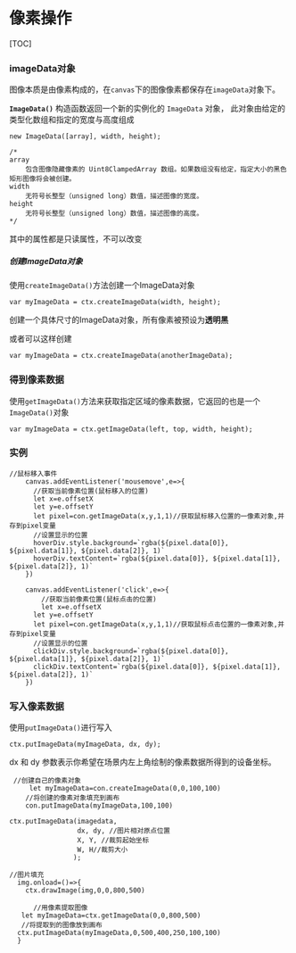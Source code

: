 # 像素操作



[TOC]

### imageData对象

图像本质是由像素构成的，在`canvas`下的图像像素都保存在`imageData`对象下。

**`ImageData()`** 构造函数返回一个新的实例化的 `ImageData` 对象， 此对象由给定的类型化数组和指定的宽度与高度组成

```
new ImageData([array], width, height);

/*
array
	包含图像隐藏像素的 Uint8ClampedArray 数组。如果数组没有给定，指定大小的黑色矩形图像将会被创建。
width
	无符号长整型（unsigned long）数值，描述图像的宽度。
height
    无符号长整型（unsigned long）数值，描述图像的高度。
*/
```

其中的属性都是只读属性，不可以改变

##### 创建ImageData对象

使用`createImageData()`方法创建一个ImageData对象

```
var myImageData = ctx.createImageData(width, height);
```

创建一个具体尺寸的ImageData对象，所有像素被预设为**透明黑**

或者可以这样创建

```
var myImageData = ctx.createImageData(anotherImageData);
```

### 得到像素数据

使用`getImageData()`方法来获取指定区域的像素数据，它返回的也是一个`ImageData()`对象

```
var myImageData = ctx.getImageData(left, top, width, height);
```

### 实例

```
//鼠标移入事件
    canvas.addEventListener('mousemove',e=>{
      //获取当前像素位置(鼠标移入的位置)
      let x=e.offsetX
      let y=e.offsetY
      let pixel=con.getImageData(x,y,1,1)//获取鼠标移入位置的一像素对象,并存到pixel变量
      //设置显示的位置
      hoverDiv.style.background=`rgba(${pixel.data[0]}, ${pixel.data[1]}, ${pixel.data[2]}, 1)`
      hoverDiv.textContent=`rgba(${pixel.data[0]}, ${pixel.data[1]}, ${pixel.data[2]}, 1)`
    })

    canvas.addEventListener('click',e=>{
        //获取当前像素位置(鼠标点击的位置)
        let x=e.offsetX
      let y=e.offsetY
      let pixel=con.getImageData(x,y,1,1)//获取鼠标点击位置的一像素对象,并存到pixel变量
      //设置显示的位置
      clickDiv.style.background=`rgba(${pixel.data[0]}, ${pixel.data[1]}, ${pixel.data[2]}, 1)`
      clickDiv.textContent=`rgba(${pixel.data[0]}, ${pixel.data[1]}, ${pixel.data[2]}, 1)`
    })
```

### 写入像素数据

使用`putImageData()`进行写入

```
ctx.putImageData(myImageData, dx, dy);
```

dx 和 dy 参数表示你希望在场景内左上角绘制的像素数据所得到的设备坐标。

```
 //创建自己的像素对象
     let myImageData=con.createImageData(0,0,100,100)
    //将创建的像素对象填充到画布
    con.putImageData(myImageData,100,100)
```

```
ctx.putImageData(imagedata, 
                 dx, dy, //图片相对原点位置
                 X, Y, //裁剪起始坐标
                 W, H//裁剪大小
                );
```

```
//图片填充
  img.onload=()=>{
    ctx.drawImage(img,0,0,800,500)

      //用像素提取图像
   let myImageData=ctx.getImageData(0,0,800,500)
   //将提取到的图像放到画布
  ctx.putImageData(myImageData,0,500,400,250,100,100)
  }
```

